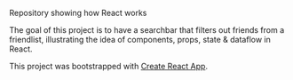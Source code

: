 Repository showing how React works

The goal of this project is to have a searchbar that filters out friends from a friendlist,
illustrating the idea of components, props, state & dataflow in React.

This project was bootstrapped with [Create React App](https://github.com/facebookincubator/create-react-app).

